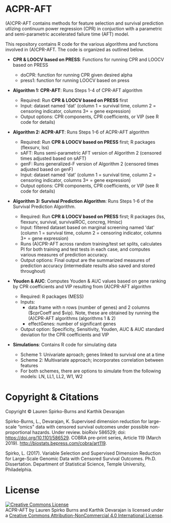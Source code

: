 # ACPR-AFT
(A)CPR-AFT contains methods for feature selection and survival prediction utlizing continuum power regression (CPR) in conjuction with a parametric and semi-parametric accelerated failure time (AFT) model.

This repository contains R code for the various algorithms and functions involved in (A)CPR-AFT. The code is organized as outlined below.

* **CPR & LOOCV based on PRESS**: Functions for running CPR and LOOCV based on PRESS
  * doCPR: function for running CPR given desired alpha
  * press1: function for running LOOCV based on press
  
* **Algorithm 1: CPR-AFT**: Runs Steps 1-4 of CPR-AFT algorithm 
  * Required: Run **CPR & LOOCV based on PRESS** first
  * Input: dataset named 'dat' (column 1 = survival time, column 2 = censoring indicator, columns 3+ = gene expression)
  * Output options: CPR components, CPR coefficients, or VIP (see R code for details)

* **Algorithm 2: ACPR-AFT**: Runs Steps 1-6 of ACPR-AFT algorithm 
  * Required: Run **CPR & LOOCV based on PRESS** first; R packages (flexsurv, lss)
  * sAFT: Runs semi-parametric AFT version of Algorithm 2 (censored times adjusted based on sAFT)
  * genF: Runs generalized-F version of Algorithm 2 (censored times adjusted based on genF)
  * Input: dataset named 'dat' (column 1 = survival time, column 2 = censoring indicator, columns 3+ = gene expression)
  * Output options: CPR components, CPR coefficients, or VIP (see R code for details)

* **Algorithm 3: Survival Prediction Algorithm**: Runs Steps 1-6 of the Survival Prediction Algorithm.
  * Required: Run **CPR & LOOCV based on PRESS** first; R packages (lss, flexsurv, survival, survivalROC, concreg, Hmisc)
  * Input: filtered dataset based on marginal screening named 'dat' (column 1 = survival time, column 2 = censoring indicator, columns 3+ = gene expression)
  * Runs (A)CPR-AFT across random training/test set splits, calculates PI for both training and test tests in each case, and computes various measures of prediction accuracy.
  * Output options: Final output are the summarized measures of prediction accuracy (intermediate results also saved and stored throughout)

* **Youden & AUC**: Computes Youden & AUC values based on gene ranking by CPR coefficients and VIP resulting from (A)CPR-AFT algorithm
  * Required: R packages (MESS)
  * Inputs: 
    * data frame with n rows (number of genes) and 2 columns ($cprCoeff and $vip).  Note, these are obtained by running the (A)CPR-AFT algorithms (algorithms 1 & 2)
    * effectGenes: number of significant genes
  * Output option: Specificity, Sensitivity, Youden, AUC & AUC standard deviation for the CPR coefficients and VIP 

* **Simulations**: Contains R code for simulating data
  * Scheme 1: Univariate aproach; genes linked to survival one at a time
  * Scheme 2: Multivariate approach; incorporates correlation between features
  * For both schemes, there are options to simulate from the following models: LN, LL1, LL2, W1, W2

# Copyright & Citations
Copyright © Lauren Spirko-Burns and Karthik Devarajan 

Spirko-Burns, L., Devarajan, K. Supervised dimension reduction for large-scale “omics" data with censored survival outcomes under possible non-proportional hazards. Under review. bioRxiv 586529; doi: https://doi.org/10.1101/586529. COBRA pre-print series, Article 119 (March 2019). http://biostats.bepress.com/cobra/art119.

Spirko, L. (2017). Variable Selection and Supervised Dimension Reduction for Large-Scale Genomic Data with Censored Survival Outcomes. Ph.D. Dissertation. Department of Statistical Science, Temple University, Philadelphia.

# License
<a rel="license" href="http://creativecommons.org/licenses/by-nc/4.0/"><img alt="Creative Commons License" style="border-width:0" src="https://i.creativecommons.org/l/by-nc/4.0/88x31.png" /></a><br /><span xmlns:dct="http://purl.org/dc/terms/" property="dct:title">ACPR-AFT</span> by <span xmlns:cc="http://creativecommons.org/ns#" property="cc:attributionName">Lauren Spirko Burns and Karthik Devarajan</span> is licensed under a <a rel="license" href="http://creativecommons.org/licenses/by-nc/4.0/">Creative Commons Attribution-NonCommercial 4.0 International License</a>.

# 
